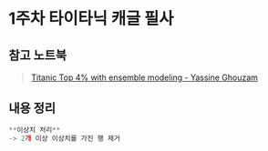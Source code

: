 # 1주차 타이타닉 캐글 필사

## 참고 노트북
> [Titanic Top 4% with ensemble modeling - Yassine Ghouzam](https://www.kaggle.com/code/yassineghouzam/titanic-top-4-with-ensemble-modeling/notebook)


## 내용 정리

```js
**이상치 처리**
-> 2개 이상 이상치를 가진 행 제거
```
